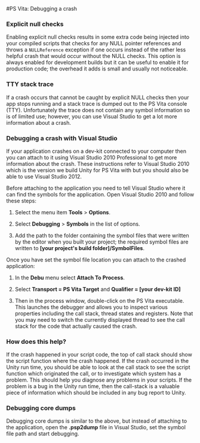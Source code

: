 #PS Vita: Debugging a crash

### Explicit null checks

Enabling explicit null checks results in some extra code being injected into your compiled scripts that checks for any NULL pointer references and throws a `NULLReference` exception if one occurs instead of the rather less helpful crash that would occur without the NULL checks. This option is always enabled for development builds but it can be useful to enable it for production code; the overhead it adds is small and usually not noticeable.

### TTY stack trace

If a crash occurs that cannot be caught by explicit NULL checks then your app stops running and a stack trace is dumped out to the PS Vita console (TTY). Unfortunately the trace does not contain any symbol information so is of limited use; however, you can use Visual Studio to get a lot more information about a crash.

### Debugging a crash with Visual Studio

If your application crashes on a dev-kit connected to your computer then you can attach to it using Visual Studio 2010 Professional to get more information about the crash. These instructions refer to Visual Studio 2010 which is the version we build Unity for PS Vita with but you should also be able to use Visual Studio 2012.

Before attaching to the application you need to tell Visual Studio where it can find the symbols for the application. Open Visual Studio 2010 and follow these steps:

1. Select the menu item __Tools__ > __Options__.

1. Select __Debugging__ > __Symbols__ in the list of options.

1. Add the path to the folder containing the symbol files that were written by the editor when you built your project; the required symbol files are written to __[your project's build folder]/SymbolFiles__.

Once you have set the symbol file location you can attach to the crashed application:

1. In the __Debu__ menu select __Attach To Process__.

1. Select __Transport = PS Vita Target__ and __Qualifier = [your dev-kit ID]__

1. Then in the process window, double-click on the PS Vita executable. This launches the debugger and allows you to inspect various properties including the call stack, thread states and registers. Note that you may need to switch the currently displayed thread to see the call stack for the code that actually caused the crash.

### How does this help?

If the crash happened in your script code, the top of call stack should show the script function where the crash happened. If the crash occurred in the Unity run time, you should be able to look at the call stack to see the script function which originated the call, or to investigate which system has a problem. This should help you diagnose any problems in your scripts. If the problem is a bug in the Unity run time, then the call-stack is a valuable piece of information which should be included in any bug report to Unity.

### Debugging core dumps

Debugging core dumps is similar to the above, but instead of attaching to the application, open the __.psp2dump__ file in Visual Studio, set the symbol file path and start debugging.
